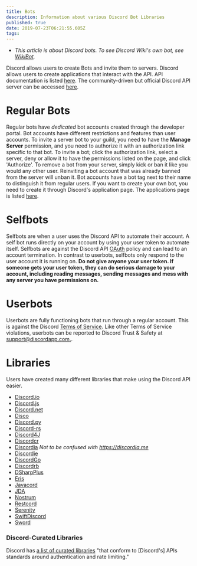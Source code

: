 ```yaml
---
title: Bots
description: Information about various Discord Bot Libraries
published: true
date: 2019-07-23T06:21:55.605Z
tags: 
---
```


* *This article is about Discord bots. To see Discord Wiki's own bot, see [WikiBot](/wikibot).*

Discord allows users to create Bots and invite them to servers. Discord allows users to create applications that interact with the API. API documentation is listed [here](https://discordapp.com/developers/docs/intro).
The community-driven but official Discord API server can be accessed [here](http://discord.gg/discord-api).

# Regular Bots
Regular bots have *dedicated* bot accounts created through the developer portal. Bot accounts have different restrictions and features than user accounts. To invite a server bot to your guild, you need to have the **Manage Server** permission, and you need to authorize it with an authorization link specific to that bot. To invite a bot; click the authorization link, select a server, deny or allow it to have the permissions listed on the page, and click 'Authorize'. To remove a bot from your server, simply kick or ban it like you would any other user. Reinviting a bot account that was already banned from the server will unban it. Bot accounts have a bot tag next to their name to distinguish it from regular users. If you want to create your own bot, you need to create it through Discord's application page. The applications page is listed [here](https://discordapp.com/developers/applications/me).

# Selfbots
Selfbots are when a user uses the Discord API to automate their account. A self bot runs directly on your account by using your user token to automate itself. Selfbots are against the Discord API [OAuth](https://discordapp.com/developers/docs/topics/oauth2#bot-vs-user-accounts) policy and can lead to an account termination. In contrast to userbots, selfbots only respond to the user account it is running on. **Do not give anyone your user token. If someone gets your user token, they can do serious damage to your account, including reading messages, sending messages and mess with any server you have permissions on.**
# Userbots
Userbots are fully functioning bots that run through a regular account. This is against the Discord [Terms of Service](https://discordapp.com/terms). Like other Terms of Service violations, userbots can be reported to Discord Trust & Safety at [support@discordapp.com.](mailto:support@discordapp.com).

# Libraries
Users have created many different libraries that make using the Discord API easier.
* [Discord.io](https://github.com/izy521/discord.io)
* [Discord.js](https://github.com/hydrabolt/discord.js)
* [Discord.net](https://github.com/RogueException/Discord.Net)
* [Disco](https://github.com/b1naryth1ef/disco)
* [Discord.py](https://github.com/Rapptz/discord.py)
* [Discord-rs](https://github.com/SpaceManiac/discord-rs)
* [Discord4J](https://github.com/austinv11/Discord4J)
* [Discordcr](https://github.com/meew0/discordcr)
* [Discordia](https://github.com/SinisterRectus/Discordia) *Not to be confused with https://discordia.me*
* [Discordie](https://github.com/qeled/discordie)
* [DiscordGo](https://github.com/bwmarrin/discordgo)
* [Discordrb](https://github.com/meew0/discordrb)
* [DSharpPlus](https://github.com/NaamloosDT/DSharpPlus)
* [Eris](https://github.com/abalabahaha/eris)
* [Javacord](https://github.com/BtoBastian/Javacord)
* [JDA](https://github.com/DV8FromTheWorld/JDA)
* [Nostrum](https://github.com/Kraigie/nostrum)
* [Restcord](https://github.com/restcord/restcord)
* [Serenity](https://github.com/zeyla/serenity)
* [SwiftDiscord](https://github.com/nuclearace/SwiftDiscord)
* [Sword](https://github.com/Azoy/Sword)

### Discord-Curated Libraries

Discord has [a list of curated libraries](https://discordapp.com/developers/docs/topics/community-resources#libraries) "that conform to [Discord's] APIs standards around authentication and rate limiting."